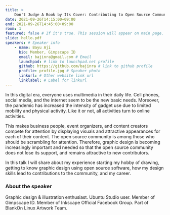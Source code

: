 ```yaml
---
title: >
    Don't Judge A Book by Its Cover: Contributing to Open Source Communities with Graphic Design 
date: 2021-09-26T14:15:00+09:00
end: 2021-09-26T14:45:00+09:00
room: 1
featured: false # If it's true. This session will appear on main page.
slide: hello.pdf
speakers: # Speaker info
    - name: Bayu Aji
      bio: Member, Gimpscape ID
      email: bajinra@gmail.com # Email
      launchpad: # link to launchpad.net profile
      github: https://github.com/bajinra # link to github profile
      profile: profile.jpg # Speaker photo
      linkurl: # Other website link url
      linklabel: # Label for linkurl
---
```

In this digital era, everyone uses multimedia in their daily life. Cell phones, social media, and the internet seem to be the new basic needs. Moreover, the pandemic has increased the intensity of gadget use due to limited mobility and physical activity. Like it or not, all activities turn to online activities.

This makes business people, event organizers, and content creators compete for attention by displaying visuals and attractive appearances for each of their content. The open source community is among those who should be scrambling for attention. Therefore, graphic design is becoming increasingly important and needed so that the open source community does not lose its support, and remains attractive to new contributors.

In this talk I will share about my experience starting my hobby of drawing, getting to know graphic design using open source software, how my design skills lead to contributions to the community, and my career.
### About the speaker
Graphic design & illustration enthusiast. Ubuntu Studio user. Member of Gimpscape ID. Member of Inkscape Official Facebook Group. Part of BlankOn Linux Artwork Team.